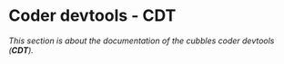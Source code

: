 # Coder devtools - CDT

_This section is about the documentation of the cubbles coder devtools \(**CDT**\)._

